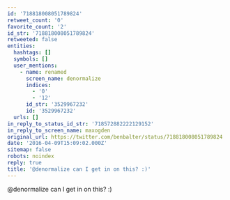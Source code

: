 ```yaml
---
id: '718818008051789824'
retweet_count: '0'
favorite_count: '2'
id_str: '718818008051789824'
retweeted: false
entities:
  hashtags: []
  symbols: []
  user_mentions:
    - name: renamed
      screen_name: denormalize
      indices:
        - '0'
        - '12'
      id_str: '3529967232'
      id: '3529967232'
  urls: []
in_reply_to_status_id_str: '718572882222129152'
in_reply_to_screen_name: maxogden
original_url: https://twitter.com/benbalter/status/718818008051789824
date: '2016-04-09T15:09:02.000Z'
sitemap: false
robots: noindex
reply: true
title: '@denormalize can I get in on this? :)'
---
```


@denormalize can I get in on this? :)